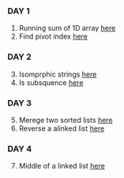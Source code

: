 ### DAY 1
1. Running sum of 1D array [here](https://github.com/yashk1/Leetcode-a-day/tree/main/Leetcode75%20(day%2015%20forward)/Problems/1480-running-sum-of-1d-array)
2. Find pivot index [here](https://github.com/yashk1/Leetcode-a-day/tree/main/Leetcode75%20(day%2015%20forward)/Problems/724-find-pivot-index)
### DAY 2
3. Isomprphic strings [here](https://github.com/yashk1/Leetcode-a-day/tree/main/Leetcode75%20(day%2015%20forward)/Problems/205-isomorphic-strings)
4. Is subsquence [here](https://github.com/yashk1/Leetcode-a-day/tree/main/Leetcode75%20(day%2015%20forward)/Problems/392-is-subsequence)
### DAY 3
5. Merege two sorted lists [here](https://github.com/yashk1/Leetcode-a-day/tree/main/Leetcode75%20(day%2015%20forward)/Problems/21-merge-two-sorted-lists)
6. Reverse a alinked list [here](https://github.com/yashk1/Leetcode-a-day/tree/main/Leetcode75%20(day%2015%20forward)/Problems/206-reverse-linked-list)
### DAY 4
7. Middle of a linked list [here]()